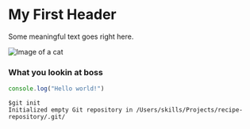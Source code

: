 # My First Header
Some meaningful text goes right here.

![Image of a cat](https://c4.wallpaperflare.com/wallpaper/101/380/61/cat-animals-bokeh-cute-wallpaper-preview.jpg)
### What you lookin at boss

``` javascript
console.log("Hello world!")
```

```
$git init
Initialized empty Git repository in /Users/skills/Projects/recipe-repository/.git/
```
